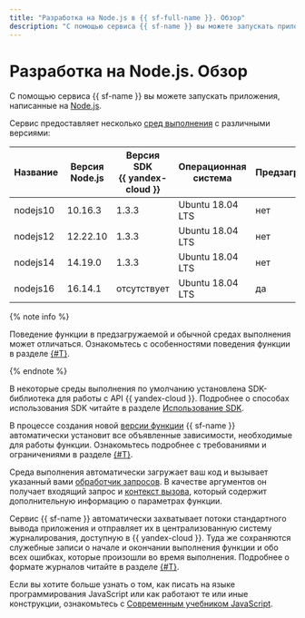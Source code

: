 ```yaml
---
title: "Разработка на Node.js в {{ sf-full-name }}. Обзор"
description: "С помощью сервиса {{ sf-name }} вы можете запускать приложения, написанные на Node.js. Сервис предоставляет несколько сред выполнения с различными версиями операционной системы."
---
```


# Разработка на Node.js. Обзор

С помощью сервиса {{ sf-name }} вы можете запускать приложения, написанные на [Node.js](https://nodejs.org/en/docs/).


Сервис предоставляет несколько [сред выполнения](../../concepts/runtime/index.md) с различными версиями:

| Название | Версия Node.js | Версия SDK <br>{{ yandex-cloud }} | Операционная <br>система | Предзагружаемая |
|----|----|----|----|----|
| nodejs10 | 10.16.3 | 1.3.3 | Ubuntu 18.04 LTS | нет |
| nodejs12 | 12.22.10 | 1.3.3 | Ubuntu 18.04 LTS | нет |
| nodejs14 | 14.19.0 | 1.3.3 | Ubuntu 18.04 LTS | нет |
| nodejs16 | 16.14.1 | отсутствует | Ubuntu 18.04 LTS | да |


{% note info %}

Поведение функции в предзагружаемой и обычной средах выполнения может отличаться. Ознакомьтесь с особенностями поведения функции в разделе [{#T}](../../concepts/runtime/preload-runtime.md).

{% endnote %}


В некоторые среды выполнения по умолчанию установлена SDK-библиотека для работы с API {{ yandex-cloud }}. Подробнее о способах использования SDK читайте в разделе [Использование SDK](sdk.md).


В процессе создания новой [версии функции](../../concepts/function.md#version) {{ sf-name }} автоматически установит все объявленные зависимости, необходимые для работы функции. Ознакомьтесь подробнее с требованиями и ограничениями в разделе [{#T}](dependencies.md).

Среда выполнения автоматически загружает ваш код и вызывает указанный вами [обработчик запросов](handler.md). В качестве аргументов он получает входящий запрос и [контекст вызова](context.md), который содержит дополнительную информацию о параметрах функции.

Сервис {{ sf-name }} автоматически захватывает потоки стандартного вывода приложения и отправляет их в централизованную систему журналирования, доступную в {{ yandex-cloud }}. Туда же сохраняются служебные записи о начале и окончании выполнения функции и обо всех ошибках, которые произошли во время выполнения. Подробнее о формате журналов читайте в разделе [{#T}](logging.md).

Если вы хотите больше узнать о том, как писать на языке программирования JavaScript или как работают те или иные конструкции, ознакомьтесь с [Современным учебником JavaScript](https://learn.javascript.ru/).
